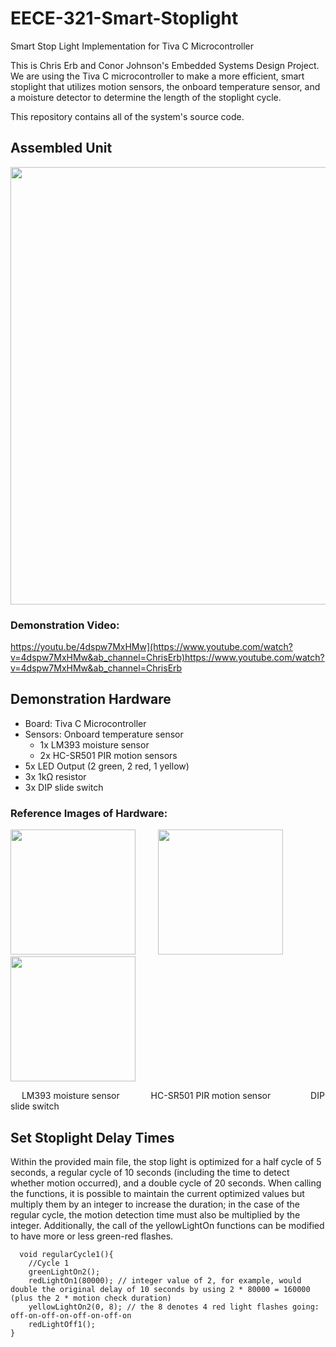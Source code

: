# EECE-321-Smart-Stoplight
Smart Stop Light Implementation for Tiva C Microcontroller

This is Chris Erb and Conor Johnson's Embedded Systems Design Project. We are using the Tiva C microcontroller to make a more efficient, smart stoplight that utilizes motion sensors, the onboard temperature sensor, and a moisture detector to determine the length of the stoplight cycle.

This repository contains all of the system's source code.<br />

## Assembled Unit
<img src="https://github.com/chris-erb/EECE-321-Smart-Stoplight/assets/145140858/c0ab629a-b003-4bf3-acf4-45e82b925aa4" width="700" height="700"/> <br />

### Demonstration Video: <br />
https://youtu.be/4dspw7MxHMw](https://www.youtube.com/watch?v=4dspw7MxHMw&ab_channel=ChrisErb)https://www.youtube.com/watch?v=4dspw7MxHMw&ab_channel=ChrisErb

## Demonstration Hardware
* Board: Tiva C Microcontroller
* Sensors: Onboard temperature sensor
  - 1x LM393 moisture sensor
  - 2x HC-SR501 PIR motion sensors
* 5x LED Output (2 green, 2 red, 1 yellow)
* 3x 1kΩ resistor
* 3x DIP slide switch <br />
### Reference Images of Hardware: <br />
<img src="https://github.com/chris-erb/EECE-321-Smart-Stoplight/assets/145140858/572a7251-0c13-42c0-93f5-986c042336bb" width="200" height="200"/> &emsp;&emsp; <img src="https://github.com/chris-erb/EECE-321-Smart-Stoplight/assets/145140858/5a23814e-a905-4764-8663-d75ed5b6c618" width="200" height="200"/> &emsp;&emsp; <img src="https://github.com/chris-erb/EECE-321-Smart-Stoplight/assets/145140858/0ba817b8-4eb0-4582-b1a1-b41aee0eb055" width="200" height="200"/>

&emsp; LM393 moisture sensor &emsp;&emsp;&emsp;    HC-SR501 PIR motion sensor &emsp;&emsp;&emsp;&emsp;    DIP slide switch <br />

## Set Stoplight Delay Times <br />
  Within the provided main file, the stop light is optimized for a half cycle of 5 seconds, a regular cycle of 10 seconds (including the time to detect whether motion occurred), and a double cycle of 20 seconds. When calling the functions, it is possible to maintain the current optimized values but multiply them by an integer to increase the duration; in the case of the regular cycle, the motion detection time must also be multiplied by the integer. Additionally, the call of the yellowLightOn functions can be modified to have more or less green-red flashes.<br />
```
  void regularCycle1(){ 
    //Cycle 1
    greenLightOn2(); 
    redLightOn1(80000); // integer value of 2, for example, would double the original delay of 10 seconds by using 2 * 80000 = 160000 (plus the 2 * motion check duration)
    yellowLightOn2(0, 8); // the 8 denotes 4 red light flashes going: off-on-off-on-off-on-off-on
    redLightOff1();
} 
```
